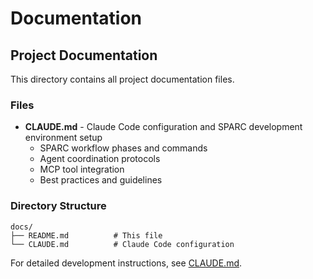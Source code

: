 # Documentation

## Project Documentation

This directory contains all project documentation files.

### Files

- **CLAUDE.md** - Claude Code configuration and SPARC development environment setup
  - SPARC workflow phases and commands
  - Agent coordination protocols
  - MCP tool integration
  - Best practices and guidelines

### Directory Structure

```
docs/
├── README.md          # This file
└── CLAUDE.md          # Claude Code configuration
```

For detailed development instructions, see [CLAUDE.md](./CLAUDE.md).
